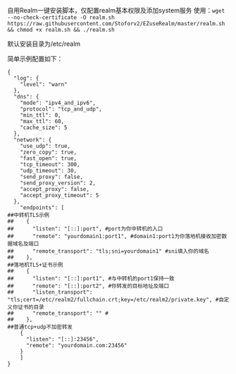 自用Realm一键安装脚本，仅配置realm基本权限及添加system服务
使用：`wget --no-check-certificate -O realm.sh https://raw.githubusercontent.com/Stoforv2/EZuseRealm/master/realm.sh && chmod +x realm.sh && ./realm.sh`

默认安装目录为/etc/realm

简单示例配置如下：
```
{
  "log": {
  	"level": "warn"
  },
  "dns": {
    "mode": "ipv4_and_ipv6",
    "protocol": "tcp_and_udp",
    "min_ttl": 0,
    "max_ttl": 60,
    "cache_size": 5
  },
  "network": {
    "use_udp": true,
    "zero_copy": true,
    "fast_open": true,
    "tcp_timeout": 300,
    "udp_timeout": 30,
    "send_proxy": false,
    "send_proxy_version": 2,
    "accept_proxy": false,
    "accept_proxy_timeout": 5
  },
    "endpoints": [
##中转机TLS示例
##    {
##      "listen": "[::]:port", #port为你中转机的入口
##      "remote": "yourdomain1:port1", #domain1:port1为你落地机接收加密数据域名及端口
##      "remote_transport": "tls;sni=yourdomain1" #sni填入你的域名
##    },
##落地机TLS+证书示例
##    {
##      "listen": "[::]:port1", #与中转机的port1保持一致
##      "remote": "[::]:port2", #你转发的目标地址及端口
##      "listen_transport": "tls;cert=/etc/realm2/fullchain.crt;key=/etc/realm2/private.key", #自定义你证书的目录
##      "remote_transport": "" #
##    },
##普通tcp+udp不加密转发
    {
      "listen": "[::]:23456",
      "remote": "yourdomain.com:23456"
    }
    ]
}
```
